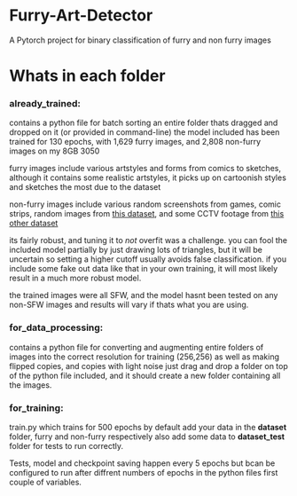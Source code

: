 # Furry-Art-Detector
A Pytorch project for binary classification of furry and non furry images

# Whats in each folder
### already_trained:
contains a python file for batch sorting an entire folder thats dragged and dropped on it (or provided in command-line)
the model included has been trained for 130 epochs, with 1,629 furry images, and 2,808 non-furry images on my 8GB 3050

furry images include various artstyles and forms from comics to sketches, although it contains some realistic artstyles, it picks up on cartoonish styles and sketches the most due to the dataset

non-furry images include various random screenshots from games, comic strips, random images from [this dataset](https://www.kaggle.com/datasets/ezzzio/random-images), and some CCTV footage from [this other dataset](https://www.kaggle.com/datasets/constantinwerner/human-detection-dataset)


its fairly robust, and tuning it to *not* overfit was a challenge.
you can fool the included model partially by just drawing lots of triangles, but it will be uncertain so setting a higher cutoff usually avoids false classification.
if you include some fake out data like that in your own training, it will most likely result in a much more robust model.

the trained images were all SFW, and the model hasnt been tested on any non-SFW images and results will vary if thats what you are using.

### for_data_processing:
contains a python file for converting and augmenting entire folders of images into the correct resolution for training (256,256) as well as making flipped copies, and copies with light noise
just drag and drop a folder on top of the python file included, and it should create a new folder containing all the images.

### for_training:

train.py which trains for 500 epochs by default
add your data in the **dataset** folder, furry and non-furry respectively
also add some data to **dataset_test** folder for tests to run correctly.

Tests, model and checkpoint saving happen every 5 epochs but
bcan be configured to run after diffrent numbers of epochs in the python files first couple of variables.
